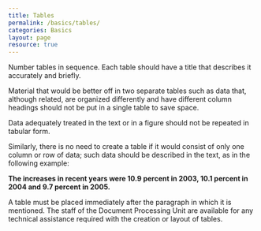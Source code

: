 ```yaml
---
title: Tables
permalink: /basics/tables/
categories: Basics
layout: page
resource: true
---
```


Number tables in sequence. Each table should have a title that describes it accurately and briefly.

Material that would be better off in two separate tables such as data that, although related, are organized differently and have different column headings should not be put in a single table to save space.

Data adequately treated in the text or in a figure should not be repeated in tabular form.

Similarly, there is no need to create a table if it would consist of only one column or row of data; such data should be described in the text, as in the following example:

__The increases in recent years were 10.9 percent in 2003, 10.1 percent in 2004 and 9.7 percent in 2005.__

A table must be placed immediately after the paragraph in which it is mentioned.
The staff of the Document Processing Unit are available for any technical assistance required with the creation or layout of tables.
